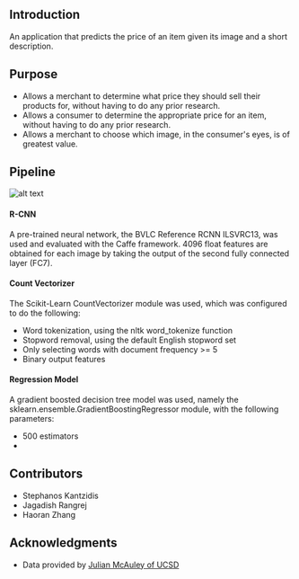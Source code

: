 ## Introduction
An application that predicts the price of an item given its image and a short description.

## Purpose
* Allows a merchant to determine what price they should sell their products for, without having to do any prior research.
* Allows a consumer to determine the appropriate price for an item, without having to do any prior research.
* Allows a merchant to choose which image, in the consumer's eyes, is of greatest value.

## Pipeline
![alt text](https://user-images.githubusercontent.com/13950182/30246098-14ab44be-95be-11e7-9d7f-849aa3a84092.png)

#### R-CNN
A pre-trained neural network, the BVLC Reference RCNN ILSVRC13, was used and evaluated with the Caffe framework. 4096 float features are obtained for each image by taking the output of the second fully connected layer (FC7).

#### Count Vectorizer
The Scikit-Learn CountVectorizer module was used, which was configured to do the following:
* Word tokenization, using the nltk word_tokenize function
* Stopword removal, using the default English stopword set
* Only selecting words with document frequency >= 5
* Binary output features

#### Regression Model
A gradient boosted decision tree model was used, namely the sklearn.ensemble.GradientBoostingRegressor module, with the following parameters:
* 500 estimators
* 

## Contributors
* Stephanos Kantzidis
* Jagadish Rangrej
* Haoran Zhang

## Acknowledgments
* Data provided by [Julian McAuley of UCSD](http://jmcauley.ucsd.edu/data/amazon/)
